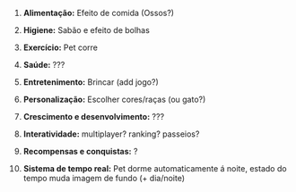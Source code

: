 1. **Alimentação:** 
Efeito de comida (Ossos?)

2. **Higiene:** 
Sabão e efeito de bolhas

3. **Exercício:** 
Pet corre

4. **Saúde:** 
???

5. **Entretenimento:** 
Brincar (add jogo?)

6. **Personalização:** 
Escolher cores/raças (ou gato?)

7. **Crescimento e desenvolvimento:** 
???

8. **Interatividade:** 
multiplayer? ranking? passeios?

9. **Recompensas e conquistas:** 
?

10. **Sistema de tempo real:** 
Pet dorme automaticamente á noite, estado do tempo muda imagem de fundo (+ dia/noite)